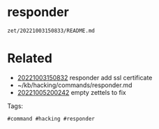 # responder

` zet/20221003150833/README.md `

# Related

- [20221003150832](/zet/20221003150832/README.md) responder add ssl certificate
- ~/kb/hacking/commands/responder.md
- [20221005200242](/zet/20221005200242/README.md) empty zettels to fix

Tags:

    #command #hacking #responder 
